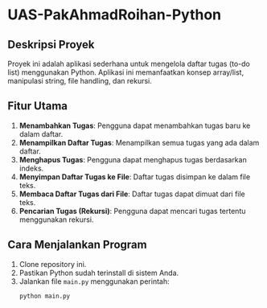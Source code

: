 # UAS-PakAhmadRoihan-Python

## Deskripsi Proyek
Proyek ini adalah aplikasi sederhana untuk mengelola daftar tugas (to-do list) menggunakan Python. Aplikasi ini memanfaatkan konsep array/list, manipulasi string, file handling, dan rekursi.

## Fitur Utama
1. **Menambahkan Tugas**: Pengguna dapat menambahkan tugas baru ke dalam daftar.
2. **Menampilkan Daftar Tugas**: Menampilkan semua tugas yang ada dalam daftar.
3. **Menghapus Tugas**: Pengguna dapat menghapus tugas berdasarkan indeks.
4. **Menyimpan Daftar Tugas ke File**: Daftar tugas disimpan ke dalam file teks.
5. **Membaca Daftar Tugas dari File**: Daftar tugas dapat dimuat dari file teks.
6. **Pencarian Tugas (Rekursi)**: Pengguna dapat mencari tugas tertentu menggunakan rekursi.

## Cara Menjalankan Program
1. Clone repository ini.
2. Pastikan Python sudah terinstall di sistem Anda.
3. Jalankan file `main.py` menggunakan perintah:
   ```bash
   python main.py
